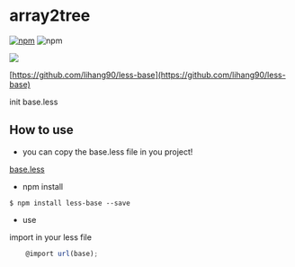 # array2tree

[![npm](https://img.shields.io/npm/v/less-base.svg)](https://www.npmjs.com/package/less-base)
![npm](https://img.shields.io/npm/dm/less-base.svg)

![](https://nodei.co/npm/less-base.png?downloads=true)

[https://github.com/lihang90/less-base](https://github.com/lihang90/less-base)

init base.less


## How to use

* you can copy the base.less file in you project!

[base.less]()

* npm install
```
$ npm install less-base --save
```

* use

import in your less file

```javascript
    @import url(base);
```
